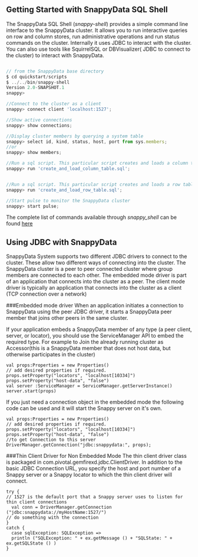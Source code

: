 ## Getting Started with SnappyData SQL Shell

The SnappyData SQL Shell (_snappy-shell_) provides a simple command line interface to the SnappyData cluster. It allows you to run interactive queries on row and column stores, run administrative operations and run status commands on the cluster. Internally it uses JDBC to interact with the cluster. You can also use tools like SquirrelSQL or DBVisualizer( JDBC to connect to the cluster) to interact with SnappyData.

<!--using javascript as the code language here... should this be sql?-->
```javascript

// from the SnappyData base directory  
$ cd quickstart/scripts  
$ ../../bin/snappy-shell  
Version 2.0-SNAPSHOT.1  
snappy> 

//Connect to the cluster as a client  
snappy> connect client 'localhost:1527';

//Show active connections  
snappy> show connections;

//Display cluster members by querying a system table  
snappy> select id, kind, status, host, port from sys.members;
//or
snappy> show members;

//Run a sql script. This particular script creates and loads a column table in the default schema  
snappy> run 'create_and_load_column_table.sql';


//Run a sql script. This particular script creates and loads a row table in the default schema  
snappy> run 'create_and_load_row_table.sql';

//Start pulse to monitor the SnappyData cluster  
snappy> start pulse;
```

The complete list of commands available through _snappy_shell_ can be found [here](http://gemfirexd.docs.pivotal.io/docs-gemfirexd/reference/gfxd_commands/gfxd-launcher.html)


## Using JDBC with SnappyData

SnappyData System supports two different JDBC drivers to connect to the cluster. These allow two different ways of connecting into the cluster. The SnappyData cluster is a peer to peer connected cluster where group members are connected to each other. The embedded mode driver is part of an application that connects into the cluster as a peer. The client mode driver is typically an application that connects into the cluster as a client (TCP connection over a network)

###Embedded mode driver
When an application initiates a connection to SnappyData using the peer JDBC driver, it starts a SnappyData peer member that joins other peers in the same cluster. 

If your application embeds a SnappyData member of any type (a peer client, server, or locator), you should use the ServiceManager API to embed the required type. For example to Join the already running cluster as Accessor(this is a SnappyData member that does not host data, but otherwise participates in the cluster) 

```
val props:Properties = new Properties()
// add desired properties if required.
props.setProperty("locators", "localhost[10334]")
props.setProperty("host-data", "false")
val server :ServiceManager = ServiceManager.getServerInstance()
server.start(props)

```

If you just need a connection object in the embedded mode the following code can be used and it will start the Snappy server on it's own.  

```
val props:Properties = new Properties()
// add desired properties if required.
props.setProperty("locators", "localhost[10334]")
props.setProperty("host-data", "false")
//to get Connection to this server
DriverManager.getConnection("jdbc:snappydata:", props);
```


###Thin Client Driver for Non Embedded Mode
The thin client driver class is packaged in com.pivotal.gemfirexd.jdbc.ClientDriver. In addition to the basic JDBC Connection URL, you specify the host and port number of a Snappy server or a Snappy locator to which the thin client driver will connect. 

```
try {
// 1527 is the default port that a Snappy server uses to listen for thin client connections
  val conn = DriverManager.getConnection ("jdbc:snappydata://myHostName:1527/")
// do something with the connection
}
catch {
  case sqlException: SQLException =>
  println ("SQLException: " + ex.getMessage () + "SQLState: " + ex.getSQLState () )
}
```







